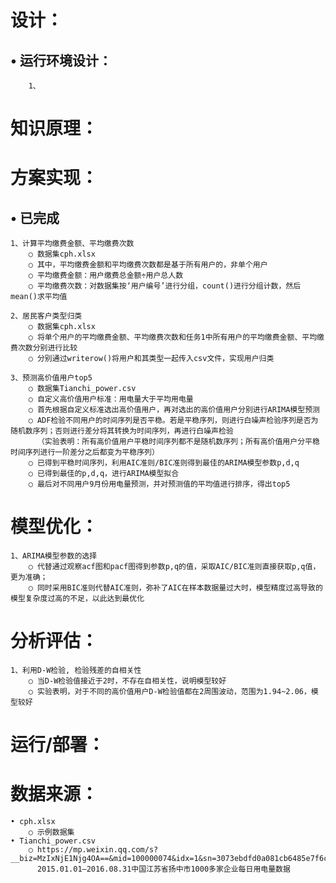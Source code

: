 # 设计：
## • 运行环境设计：
        1、

# 知识原理：
	  
# 方案实现：
## • 已完成
	1、计算平均缴费金额、平均缴费次数
		○ 数据集cph.xlsx
		○ 其中，平均缴费金额和平均缴费次数都是基于所有用户的，非单个用户
		○ 平均缴费金额：用户缴费总金额÷用户总人数
		○ 平均缴费次数：对数据集按‘用户编号’进行分组，count()进行分组计数，然后mean()求平均值
		
	2、居民客户类型归类
		○ 数据集cph.xlsx
		○ 将单个用户的平均缴费金额、平均缴费次数和任务1中所有用户的平均缴费金额、平均缴费次数分别进行比较
		○ 分别通过writerow()将用户和其类型一起传入csv文件，实现用户归类
	
	3、预测高价值用户top5
		○ 数据集Tianchi_power.csv
		○ 自定义高价值用户标准：用电量大于平均用电量
		○ 首先根据自定义标准选出高价值用户，再对选出的高价值用户分别进行ARIMA模型预测
		○ ADF检验不同用户的时间序列是否平稳。若是平稳序列，则进行白噪声检验序列是否为随机数序列；否则进行差分将其转换为时间序列，再进行白噪声检验
		  （实验表明：所有高价值用户平稳时间序列都不是随机数序列；所有高价值用户分平稳时间序列进行一阶差分之后都变为平稳序列）
		○ 已得到平稳时间序列，利用AIC准则/BIC准则得到最佳的ARIMA模型参数p,d,q
		○ 已得到最佳的p,d,q，进行ARIMA模型拟合  
		○ 最后对不同用户9月份用电量预测，并对预测值的平均值进行排序，得出top5

# 模型优化：
    1、ARIMA模型参数的选择
        ○ 代替通过观察acf图和pacf图得到参数p,q的值，采取AIC/BIC准则直接获取p,q值，更为准确；
	    ○ 同时采用BIC准则代替AIC准则，弥补了AIC在样本数据量过大时，模型精度过高导致的模型复杂度过高的不足，以此达到最优化

# 分析评估：
    1、利用D-W检验, 检验残差的自相关性
        ○ 当D-W检验值接近于2时，不存在自相关性，说明模型较好
	    ○ 实验表明，对于不同的高价值用户D-W检验值都在2周围波动，范围为1.94~2.06，模型较好

# 运行/部署：

# 数据来源：
	• cph.xlsx                             
		○ 示例数据集
	• Tianchi_power.csv 
		○ https://mp.weixin.qq.com/s?__biz=MzIxNjE1Njg4OA==&mid=100000074&idx=1&sn=3073ebdfd0a081cb6485e7f6c0e9afc9&chksm=178c1efd20fb97eb04586d0f6757f40eee42170a1d71196762cc33751a25df75adbc5d329821&mpshare=1&scene=23&srcid=0518olygZZCnGt2yLNZkepYU&sharer_sharetime=1652861545327&sharer_shareid=32db0bc2d3c4c22843f068f1a5ea1660#rd
          2015.01.01—2016.08.31中国江苏省扬中市1000多家企业每日用电量数据
   

